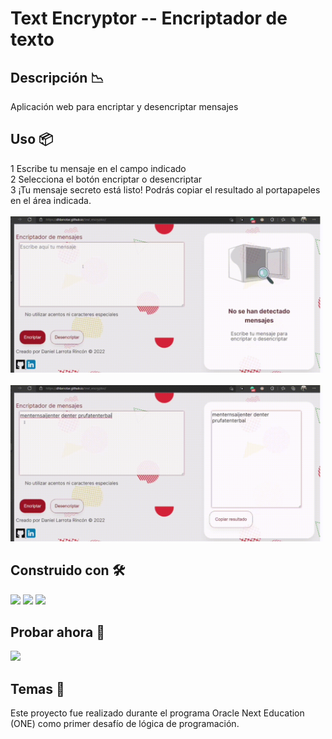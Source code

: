 # Text Encryptor -- Encriptador de texto

## Descripción 📉
Aplicación web para encriptar y desencriptar mensajes

## Uso 📦

1 Escribe tu mensaje en el campo indicado <br>
2 Selecciona el botón encriptar o desencriptar<br> 
3 ¡Tu mensaje secreto está listo! Podrás copiar el resultado al portapapeles en el área indicada.
<br><br>
<img src="./img/video2.gif" width="500">
<br><br>
<img src="./img/video1.gif" width="500">


## Construido con 🛠️

<img src="https://img.shields.io/badge/HTML5-E34F26?style=for-the-badge&logo=html5&logoColor=white"> <img src="https://img.shields.io/badge/CSS3-1572B6?style=for-the-badge&logo=css3&logoColor=white"> <img src="https://img.shields.io/badge/JavaScript-323330?style=for-the-badge&logo=javascript&logoColor=F7DF1E">


## Probar ahora 🚀
<a href="https://dhlarrotar.github.io/text_encryptor/"> <img src="https://img.shields.io/website-up-down-green-red/http/monip.org.svg"> </a> 



## Temas 🎨

Este proyecto fue realizado durante el programa Oracle Next Education (ONE) como primer desafío de lógica de programación.